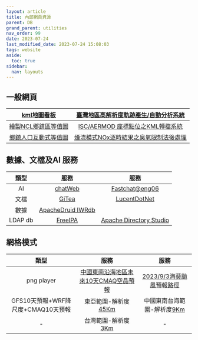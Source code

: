 ```yaml
---
layout: article
title: 內部網頁資源
parent: DB
grand_parent: utilities
nav_order: 99
date: 2023-07-24
last_modified_date: 2023-07-24 15:08:03
tags: website
aside:
  toc: true
sidebar:
  nav: layouts
---
```


## 一般網頁

|[kml地圖看板](http://200.200.31.47/Leaflet.FileLayer/dev/index.html)|[臺灣地區高解析度軌跡產生/自動分析系統](http://200.200.31.47/traj2.html)
|:-:|:-:|
|[繪製NCL鄉鎮區等值圖](http://200.200.31.47/chrpleth.html)|[ISC/AERMOD 座標點位之KML轉檔系統](http://200.200.31.47/iscParser.html)
|[鄉鎮人口互動式等值圖](http://200.200.31.47/Interactive_Choropleth_Map/example.html)|[煙流模式NOx逐時結果之臭氧限制法後處理](https://node03.sinotech-eng.com/OLM.html)

## 數據、文檔及AI 服務

類型|服務|服務
|:-:|:-:|:-:|
AI|[chatWeb](http://200.200.31.47:7860/)|[Fastchat@eng06](http://200.200.32.153:55082/)
文檔|[GiTea](http://demoiis.sinotech-eng.com:3000/)|[LucentDotNet](http://iiseng2023.sinotech-eng.com/fts)|[solr search engine](http://200.200.31.47:5000)
數據|[ApacheDruid IWRdb](http://200.200.32.195:8888/unified-console.html)|
LDAP db|[FreeIPA ](https://node03.sinotech-eng.com/ipa/ui/)|[Apache Directory Studio]()

## 網格模式

類型|服務|服務
|:-:|:-:|:-:|
png player|[中國東南沿海地區未來10天CMAQ空品預報](http://200.200.31.47/time-bar/)|[2023/9/3海葵颱風預報路徑](http://200.200.31.47/p.gif)
GFS10天預報+WRF降尺度+CMAQ10天預報|東亞範圍-解析度[45Km](http://200.200.31.47:8084/)|中國東南台海範圍-解析度[9Km](http://200.200.31.47:8085/)
-|台灣範圍-解析度[3Km](http://200.200.31.47:8086/)|-
